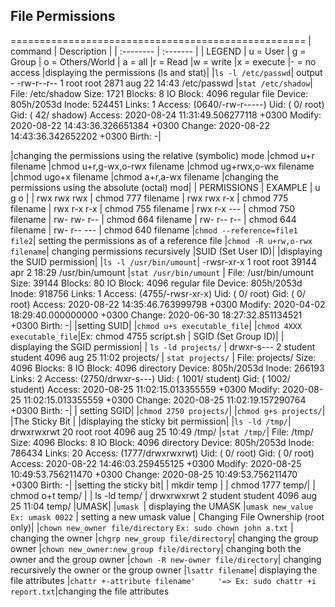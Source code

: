 ## File Permissions
===================================================
| command | Description     |
| :-------- | :------- | 
| LEGEND
| u = User
| g = Group
| o = Others/World
| a = all
|r = Read
|w = write
|x = execute
|- = no access
|displaying the permissions (ls and stat)|
|`ls -l /etc/passwd`| output - -rw-r--r-- 1 root root 2871 aug 22 14:43 /etc/passwd 
|`stat /etc/shadow`|    File: /etc/shadow
    Size: 1721      	Blocks: 8          IO Block: 4096   regular file
    Device: 805h/2053d	Inode: 524451      Links: 1
    Access: (0640/-rw-r-----)  Uid: (    0/    root)   Gid: (   42/  shadow)
    Access: 2020-08-24 11:31:49.506277118 +0300
    Modify: 2020-08-22 14:43:36.326651384 +0300
    Change: 2020-08-22 14:43:36.342652202 +0300
    Birth: -|

|changing the permissions using the relative (symbolic) mode
|chmod u+r filename
|chmod u+r,g-wx,o-rwx filename
|chmod ug+rwx,o-wx filename
|chmod ugo+x filename
|chmod a+r,a-wx filename
|changing the permissions using the absolute (octal) mod|
| PERMISSIONS   |   EXAMPLE
| u   g   o     |
| rwx rwx rwx   |  chmod 777 filename
| rwx rwx r-x   |  chmod 775 filename
| rwx r-x r-x   |  chmod 755 filename
| rwx r-x ---   |  chmod 750 filename
| rw- rw- r--   |  chmod 664 filename
| rw- r-- r--   |  chmod 644 filename
| rw- r-- ---   |  chmod 640 filename
|`chmod --reference=file1 file2`| setting the permissions as of a reference file
|`chmod -R u+rw,o-rwx filename`| changing permissions recursively
|SUID (Set User ID)|
|displaying the SUID permission|
|`ls -l /usr/bin/umount`| -rwsr-xr-x 1 root root 39144 apr  2 18:29 /usr/bin/umount
|`stat /usr/bin/umount` | File: /usr/bin/umount
    Size: 39144     	Blocks: 80         IO Block: 4096   regular file
    Device: 805h/2053d	Inode: 918756      Links: 1
    Access: (4755/-rwsr-xr-x)  Uid: (    0/    root)   Gid: (    0/    root)
    Access: 2020-08-22 14:35:46.763999798 +0300
    Modify: 2020-04-02 18:29:40.000000000 +0300
    Change: 2020-06-30 18:27:32.851134521 +0300
    Birth: -|
 |setting SUID|
 |`chmod u+s executable_file`|
 |`chmod 4XXX executable_file`|Ex: chmod 4755 script.sh
 | SGID (Set Group ID)| 
 | displaying the SGID permission|
 | `ls -ld projects/` | drwxr-s--- 2 student student 4096 aug 25 11:02 projects/
 | `stat projects/` | File: projects/
    Size: 4096      	Blocks: 8          IO Block: 4096   directory
    Device: 805h/2053d	Inode: 266193      Links: 2
    Access: (2750/drwxr-s---)  Uid: ( 1001/ student)   Gid: ( 1002/ student)
    Access: 2020-08-25 11:02:15.013355559 +0300
    Modify: 2020-08-25 11:02:15.013355559 +0300
    Change: 2020-08-25 11:02:19.157290764 +0300
    Birth: -|
| setting SGID|
|`chmod 2750 projects/`|
|`chmod g+s projects/`|
|The Sticky Bit |
|displaying the sticky bit permission|
|`ls -ld /tmp/`| drwxrwxrwt 20 root root 4096 aug 25 10:49 /tmp/
|`stat /tmp/`|   File: /tmp/
    Size: 4096      	Blocks: 8          IO Block: 4096   directory
    Device: 805h/2053d	Inode: 786434      Links: 20
    Access: (1777/drwxrwxrwt)  Uid: (    0/    root)   Gid: (    0/    root)
    Access: 2020-08-22 14:46:03.259455125 +0300
    Modify: 2020-08-25 10:49:53.756211470 +0300
    Change: 2020-08-25 10:49:53.756211470 +0300
    Birth: -|
|setting the sticky bit|
| mkdir temp |
| chmod 1777 temp/|
| chmod o+t temp/ |
| ls -ld temp/    | drwxrwxrwt 2 student student 4096 aug 25 11:04 temp/
|UMASK|
|`umask `| displaying the UMASK
|`umask new_value` `Ex: umask 0022` | setting a new umask value
| Changing File Ownership (root only)|
|`chown new_owner file/directory` `Ex: sudo chown john a.txt` | changing the owner
|`chgrp new_group file/directory`| changing the group owner
|`chown new_owner:new_group file/directory`| changing both the owner and the group owner
|`chown -R new-owner file/directory`| changing recursively the owner or the group owner
|`lsattr filename`| displaying the file attributes
|`chattr +-attribute filename'     '=> Ex: sudo chattr +i report.txt`|changing the file attributes
